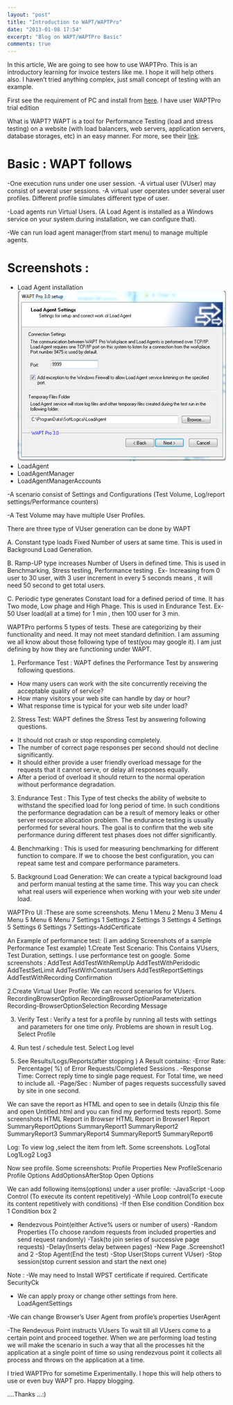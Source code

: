 ```yaml
---
layout: "post"
title: "Introduction to WAPT/WAPTPro"
date: "2013-01-08 17:54"
excerpt: "Blog on WAPT/WAPTPro Basic"
comments: true
---
```


In this article, We are going to see how to use WAPTPro. This is an introductory learning for invoice testers like me. I hope it will help others also. I haven’t tried anything complex, just small concept of testing with an example. 

First see the requirement of PC and install from [here](http://www.loadtestingtool.com/download.shtml). I have user WAPTPro trial edition 

What is WAPT? WAPT is a tool for Performance Testing (load and stress testing) on a website (with load balancers, web servers, application servers, database storages, etc) in an easy manner. For more, see their [link](http://www.loadtestingtool.com/).

# Basic : WAPT follows
-One execution runs under one user session.
-A virtual user (VUser) may consist of several user sessions.
-A virtual user operates under several user profiles. Different profile simulates different type of user. 

-Load agents run Virtual Users. (A Load Agent is installed as a Windows service on your system during installation, we can configure that).

-We can run load agent manager(from start menu) to manage multiple agents.

# Screenshots :  
- Load Agent installation
![LoadAgentinstallation](../images/wapt/Load_Agent_installation.png)
- LoadAgent
- LoadAgentManager
- LoadAgentManagerAccounts

-A scenario consist of Settings and Configurations (Test Volume, Log/report settings/Performance counters)

-A Test Volume may have multiple User Profiles.

There are three type of VUser generation can be done by WAPT

 A. Constant type loads Fixed Number of users at same time. This is used in Background Load Generation.

B. Ramp-UP type increases Number of Users in defined time. This is used in Benchmarking, Stress testing, Performance testing . Ex- Increasing from 0 user to 30 user, with 3 user increment in every 5 seconds means , it will need 50 second to get total users.

C. Periodic type generates Constant load for a defined period of time. It has Two mode, Low phage and High Phage. This is used in Endurance Test. Ex- 50 User load(all at a time) for 1 min , then 100 user for 3 min.

WAPTPro performs 5 types of tests. These are categorizing by their functionality and need. It may not meet standard definition. I am assuming we all know about those following type of test(you may google it). I am just defining by how they are functioning under WAPT.

1. Performance Test : WAPT defines the Performance Test by answering following questions. 
 - How many users can work with the site concurrently receiving the acceptable quality of service?
 - How many visitors your web site can handle by day or hour?
 - What response time is typical for your web site under load?

2. Stress Test: WAPT defines the Stress Test by answering following questions. 
- It should not crash or stop responding completely.
- The number of correct page responses per second should not decline significantly.
- It should either provide a user friendly overload message for the requests that it cannot serve, or delay all responses equally.
- After a period of overload it should return to the normal operation without performance degradation.

3. Endurance Test : This Type of test checks the ability of website to withstand the specified load for long period of time. In such conditions the performance degradation can be a result of memory leaks or other server resource allocation problem. The endurance testing is usually performed for several hours. The goal is to confirm that the web site performance during different test phases does not differ significantly.

4. Benchmarking : This is used for measuring benchmarking for different function to compare. If we to choose the best configuration, you can repeat same test and compare performance parameters.

5. Background Load Generation: We can create a typical background load and perform manual testing at the same time. This way you can check what real users will experience when working with your web site under load.

WAPTPro UI :These are some screenshots. 
Menu 1
Menu 2
Menu 3
Menu 4
Menu 5
Menu 6
Menu 7
Settings 1
Settings 2
Settings 3
Settings 4
Settings 5
Settings 6
Settings 7
Settings-AddCertificate

An Example of performance test: (I am adding Screenshots of a sample Performance Test example)
1.Create Test Scenario: This Contains VUsers, Test Duration, settings.
I use performance test on google. Some screenshots : 
AddTest
AddTestWithRempUp
AddTestWithPeridodic
AddTestSetLimit
AddTestWithConstantUsers
AddTestReportSettings
AddTestWithRecording Confirmation

2.Create Virtual User Profile: We can record scenarios for VUsers.
RecordingBrowserOption
RecordingBrowserOptionParameterization
Recording-BrowserOptionSelection
Recording Message

3. Verify Test : Verify a test for a profile by running all tests with settings and parameters for one time only. Problems are shown in result Log. 
Select Profile

4. Run test / schedule test. 
Select Log level

5. See Results/Logs/Reports(after stopping )
 A Result contains: 
-Error Rate: Percentage( %) of Error Requests/Completed Sessions .
-Response Time:  Correct reply time to single page request. For Total time, we need to include all. 
-Page/Sec : Number of pages requests successfully saved by site in one second.

We can save the report as HTML and open to see in details (Unzip this file and open Untitled.html and you can find my performed tests report). Some screenshots 
HTML Report in Browser
HTML Report in Browser1
Report
SummaryReportOptions
SummaryReport1
SummaryReport2
SummaryReport3
SummaryReport4
SummaryReport5
SummaryReport6

Log: To view log ,select the item from left. Some screenshots. 
LogTotal
Log1Log2
Log3

Now see profile. Some screenshots: 
Profile Properties
New ProfileScenario
Profile Options
AddOptionsAfterStop
Open Options

We can add following items(options) under a user profile: 
-JavaScript
-Loop Control (To execute its content repetitively)
-While Loop control(To execute its content repetitively with conditions)
-If then Else condition
Condition box 1
Condition box 2
- Rendezvous Point(either Active% users or number of users)
-Random Properties (To choose random requests from included properties and send request randomly) 
-Task(to join series of successive page requests)
-Delay(Inserts delay between pages)
-New Page .Screenshot1 and 2
-Stop Agent(End the test)
-Stop User(Stops current VUser)
-Stop session(stop current session and start the next one)

Note : 
-We may need to Install WPST certificate if required.
Certificate
SecurityCk

- We can apply proxy or change other settings from here. 
LoadAgentSettings

-We can change Browser’s User Agent from profile’s properties 
UserAgent

-The Rendevous Point instructs VUsers To wait till all VUsers come to a certain point and proceed together. When we are performing load testing we will make the scenario in such a way that all the processes hit the application at a single point of time so using rendezvous point it collects all process and throws on the application at a time. 

I tried WAPTPro for sometime Experimentally. I hope this will help others to use or even buy WAPT pro. Happy blogging.

….Thanks …:)